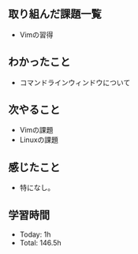 ## 取り組んだ課題一覧
- Vimの習得
## わかったこと
- コマンドラインウィンドウについて
## 次やること
- Vimの課題
- Linuxの課題
## 感じたこと
- 特になし。
## 学習時間
- Today: 1h
- Total: 146.5h

<!--```toggl
LIST
FROM 2024-04-01 TO 2024-04-01
INCLUDE PROJECTS "HappinessChain", "Self-Study"
```-->
<!--```toggl
SUMMARY
FROM 2024-01-01 TO 2024-04-01
INCLUDE PROJECTS "HappinessChain", "Self-Study"
```-->
